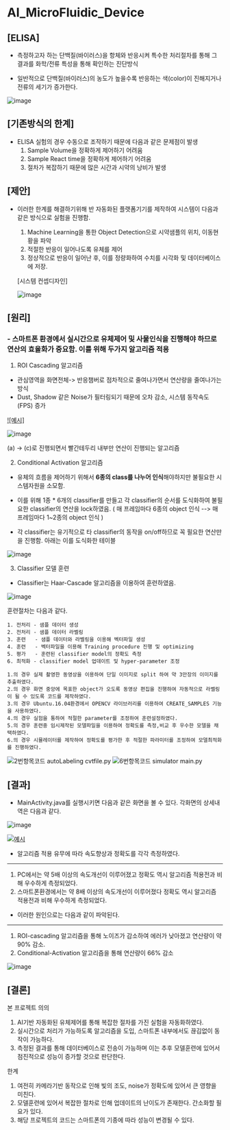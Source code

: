 # AI_MicroFluidic_Device

## [ELISA]

- 측정하고자 하는 단백질(바이러스)을 항체와 반응시켜 특수한 처리절차를 통해 그 결과를 화학/전류 특성을 통해 확인하는 진단방식

- 일반적으로 단백질(바이러스)의 농도가 높을수록 반응하는 색(color)이 진해지거나 전류의 세기가 증가한다.

![image](https://user-images.githubusercontent.com/34786411/105135878-12657c80-5b34-11eb-902a-2b3b1db3206f.png)


## [기존방식의 한계]

- ELISA 실험의 경우 수동으로 조작하기 때문에 다음과 같은 문제점이 발생
    1. Sample Volume을 정확하게 제어하기 어려움
    2. Sample React time을 정확하게 제어하기 어려움
    3. 절차가 복잡하기 때문에 많은 시간과 시약의 낭비가 발생
    
    
## [제안]

- 이러한 한계를 해결하기위해 반 자동화된 플랫폼기기를 제작하여 시스템이 다음과 같은 방식으로 실험을 진행함.
    1. Machine Learning을 통한 Object Detection으로 시약샘플의 위치, 이동현황을 파악
    2. 적절한 반응이 일어나도록 유체를 제어
    3. 정상적으로 반응이 일어난 후, 이를 정량화하여 수치를 시각화 및 데이터베이스에 저장.
    
    
    [시스템 컨셉디자인]
   
    ![image](https://user-images.githubusercontent.com/34786411/105132772-d2e86180-5b2e-11eb-8ad7-905079a3a2ed.png)
    

## [원리]

### - 스마트폰 환경에서 실시간으로 유체제어 및 사물인식을 진행해야 하므로 연산의 효율화가 중요함. 이를 위해 두가지 알고리즘 적용

   1. ROI Cascading 알고리즘
   
   - 관심영역을 화면전체-> 반응챔버로 점차적으로 줄여나가면서 연산량을 줄여나가는 방식
   - Dust, Shadow 같은 Noise가 필터링되기 때문에 오차 감소, 시스템 동작속도(FPS) 증가
    
    
  [![예시]](https://youtu.be/HG8uFNL7eg0?t=0s)
  
  ![image](https://user-images.githubusercontent.com/34786411/105135263-193fbf80-5b33-11eb-89ce-7ce165ab4783.png)
 
   (a) -> (c)로 진행되면서 빨간테두리 내부만 연산이 진행되는 알고리즘
 
 2. Conditional Activation 알고리즘
  
   - 유체의 흐름을 제어하기 위해서 **6종의 class를 나누어 인식**해야하지만 불필요한 시스템자원을 소모함.
   
   
   - 이를 위해 1종 * 6개의 classifier를 만들고 각 classifier의 순서를 도식화하여 불필요한 classifier의 연산을 lock하였음.
   ( 매 프레임마다 6종의 object 인식 --> 매 프레임마다 1~2종의 object 인식 )
   
   - 각 classifier는 유기적으로 타 classifier의 동작을 on/off하므로 꼭 필요한 연산만을 진행함. 아래는 이를 도식화한 테이블
   
   ![image](https://user-images.githubusercontent.com/34786411/105135565-979c6180-5b33-11eb-929a-26c533c90738.png)
   
  
  3. Classifier 모델 훈련 
  
  - Classifier는 Haar-Cascade 알고리즘을 이용하여 훈련하였음.
  
  ![image](https://user-images.githubusercontent.com/34786411/105135771-e9dd8280-5b33-11eb-8d05-3b6068860acb.png)
  
  훈련절차는 다음과 같다.
  
    1. 전처리 - 샘플 데이터 생성 
    2. 전처리 - 샘플 데이터 라벨링
    3. 훈련   - 샘플 데이터와 라벨링을 이용해 벡터파일 생성
    4. 훈련   - 벡터파일을 이용해 Training procedure 진행 및 optimizing
    5. 평가   - 훈련된 classifier model의 정확도 측정
    6. 최적화 - classifier model 업데이트 및 hyper-parameter 조정 
        
    1.의 경우 실제 촬영한 동영상을 이용하여 단일 이미지로 split 하여 약 3만장의 이미지를 추출하였다.
    2.의 경우 화면 중앙에 목표한 object가 오도록 동영상 편집을 진행하여 자동적으로 라벨링이 될 수 있도록 코드를 제작하였다.
    3.의 경우 Ubuntu.16.04환경에서 OPENCV 라이브러리를 이용하여 CREATE_SAMPLES 기능을 사용하였다.
    4.의 경우 실험을 통하여 적절한 parameter를 조정하여 훈련설정하였다.
    5.의 경우 훈련중 임시제작된 모델파일을 이용하여 정확도를 측정,비교 후 우수한 모델을 채택하였다.
    6.의 경우 시뮬레이터를 제작하여 정확도를 평가한 후 적절한 파라미터를 조정하여 모델최적화를 진행하였다.
  ![2번항목코드 autoLabeling cvtfile.py](https://github.com/hongjunhyeok/opencv)
  ![6번항목코드 simulator main.py](https://github.com/hongjunhyeok/opencv)
   
  
  ## [결과] 
  
  - MainActivity.java를 실행시키면 다음과 같은 화면을 볼 수 있다.
  각화면의 상세내역은 다음과 같다.
  
  ![image](https://user-images.githubusercontent.com/34786411/105136372-e0084f00-5b34-11eb-8b3a-ddf2e5ec4909.png)


  [![예시](https://img.youtube.com/vi/VxlukVH63bI/0.jpg)](https://youtu.be/VxlukVH63bI?t=0s)



  - 알고리즘 적용 유무에 따라 속도향상과 정확도를 각각 측정하였다.
  -----------
  1. PC에서는 약 5배 이상의 속도개선이 이루어졌고 정확도 역시 알고리즘 적용전과 비해 우수하게 측정되었다.
  2. 스마트폰환경에서는 약 8배 이상의 속도개선이 이루어졌다 정확도 역시 알고리즘 적용전과 비해 우수하게 측정되었다.
  
  - 이러한 원인으로는 다음과 같이 파악된다.
  -------------
  1. ROI-cascading 알고리즘을 통해 노이즈가 감소하여 에러가 낮아졌고 연산량이 약 90% 감소.
  2. Conditional-Activation 알고리즘을 통해 연산량이 66% 감소
  
 ![image](https://user-images.githubusercontent.com/34786411/105137368-83a62f00-5b36-11eb-9438-deffd056c24c.png)
 
  
  
  

  ## [결론]
 
 본 프로젝트 의의
  1. AI기반 자동화된 유체제어를 통해 복잡한 절차를 가진 실험을 자동화하였다.
  2. 실시간으로 처리가 가능하도록 알고리즘을 도입, 스마트폰 내부에서도 끊김없이 동작이 가능하다.
  3. 측정된 결과를 통해 데이터베이스로 전송이 가능하며 이는 추후 모델훈련에 있어서 점진적으로 성능이 증가할 것으로 판단한다.
 
 
 한계
  1. 여전히 카메라기반 동작으로 인해 빛의 조도, noise가 정확도에 있어서 큰 영향을 미친다.
  2. 모델훈련에 있어서 복잡한 절차로 인해 업데이트의 난이도가 존재한다. 간소화할 필요가 있다.
  3. 해당 프로젝트의 코드는 스마트폰의 기종에 따라 성능이 변경될 수 있다.



